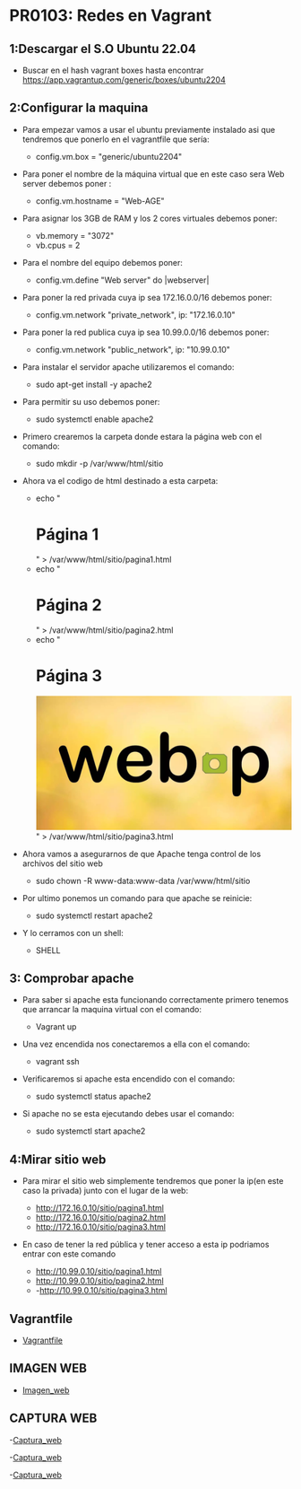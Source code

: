 # PR0103: Redes en Vagrant

## 1:Descargar el S.O Ubuntu 22.04 

- Buscar en el hash vagrant boxes hasta encontrar https://app.vagrantup.com/generic/boxes/ubuntu2204

## 2:Configurar la maquina 

- Para empezar vamos a usar el ubuntu previamente instalado asi que tendremos que ponerlo en el vagrantfile que sería: 
    - config.vm.box = "generic/ubuntu2204"
  
- Para poner el nombre de la máquina virtual que en este caso sera Web server debemos poner :
    - config.vm.hostname = "Web-AGE" 

- Para asignar los 3GB de RAM y los 2 cores virtuales debemos poner:
    - vb.memory = "3072"
    - vb.cpus = 2
  
- Para el nombre del equipo debemos poner:
    - config.vm.define "Web server" do |webserver|

- Para poner la red privada cuya ip sea 172.16.0.0/16 debemos poner:
    - config.vm.network "private_network", ip: "172.16.0.10"

- Para poner la red publica cuya ip sea 10.99.0.0/16 debemos poner:
    - config.vm.network "public_network", ip: "10.99.0.10"

- Para instalar el servidor apache utilizaremos el comando:
    - sudo apt-get install -y apache2
  
- Para permitir su uso debemos poner:
    - sudo systemctl enable apache2

- Primero crearemos la carpeta donde estara la página web con el comando:
    - sudo mkdir -p /var/www/html/sitio

- Ahora va el codigo de html destinado a esta carpeta:
    - echo "<html><body><h1>Página 1</h1></body></html>" > /var/www/html/sitio/pagina1.html
    - echo "<html><body><h1>Página 2</h1></body></html>" > /var/www/html/sitio/pagina2.html
    - echo "<html><body><h1>Página 3</h1><img src='imagen.webp'></body></html>" > /var/www/html/sitio/pagina3.html

-  Ahora vamos a asegurarnos de que Apache tenga control de los archivos del sitio web
   - sudo chown -R www-data:www-data /var/www/html/sitio

- Por ultimo ponemos un comando para que apache se reinicie:
    - sudo systemctl restart apache2
  
- Y lo cerramos con un shell:
  - SHELL

## 3: Comprobar apache 

- Para saber si apache esta funcionando correctamente primero tenemos que arrancar la maquina virtual con el comando:
  - Vagrant up

- Una vez encendida nos conectaremos a ella con el comando:
  - vagrant ssh  

- Verificaremos si apache esta encendido con el comando:
  - sudo systemctl status apache2

- Si apache no se esta ejecutando debes usar el comando:
  - sudo systemctl start apache2

## 4:Mirar sitio web 

- Para mirar el sitio web simplemente tendremos que poner la ip(en este caso la privada) junto con el lugar de la web:
  - http://172.16.0.10/sitio/pagina1.html
  - http://172.16.0.10/sitio/pagina2.html
  - http://172.16.0.10/sitio/pagina3.html

- En caso de tener la red pública  y tener acceso a esta ip podriamos entrar con este comando
  - http://10.99.0.10/sitio/pagina1.html
  - http://10.99.0.10/sitio/pagina2.html
  - -http://10.99.0.10/sitio/pagina3.html

## Vagrantfile

- [Vagrantfile](./Vagrantfile)

## IMAGEN WEB

- [Imagen_web](./imagen.webp)

## CAPTURA WEB

-[Captura_web](./PAGINA1.png)

-[Captura_web](./PAGINA2.png)

-[Captura_web](./PAGINA3.png)